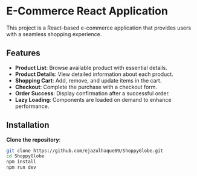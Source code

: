 # E-Commerce React Application
This project is a React-based e-commerce application that provides users with a seamless shopping experience.

## Features
- **Product List**: Browse available product with essential details.
- **Product Details**: View detailed information about each product.
- **Shopping Cart**: Add, remove, and update items in the cart.
- **Checkout**: Complete the purchase with a checkout form.
- **Order Success**: Display confirmation after a successful order.
- **Lazy Loading**: Components are loaded on demand to enhance performance.


## Installation
**Clone the repository**:
```bash
git clone https://github.com/ejazulhaque09/ShoppyGlobe.git
cd ShoppyGlobe
npm install
npm run dev